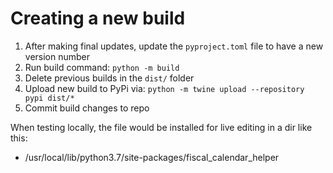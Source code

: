 # Creating a new build

1. After making final updates, update the `pyproject.toml` file to have a new version number
2. Run build command: `python -m build`
3. Delete previous builds in the `dist/` folder
4. Upload new build to PyPi via: `python -m twine upload --repository pypi dist/*`
5. Commit build changes to repo


When testing locally, the file would be installed for live editing in a dir like this:
* /usr/local/lib/python3.7/site-packages/fiscal_calendar_helper